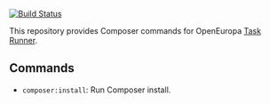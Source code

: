 [![Build Status](https://travis-ci.com/php-task-runner/composer.svg?branch=master)](https://travis-ci.com/php-task-runner/composer)

This repository provides Composer commands for OpenEuropa [Task Runner](
https://github.com/openeuropa/task-runner).

## Commands

* `composer:install`: Run Composer install.
